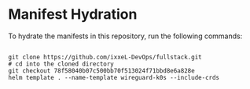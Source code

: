 
# Manifest Hydration

To hydrate the manifests in this repository, run the following commands:

```shell

git clone https://github.com/ixxeL-DevOps/fullstack.git
# cd into the cloned directory
git checkout 78f58040b07c500bb70f513024f71bbd8e6a828e
helm template . --name-template wireguard-k0s --include-crds
```